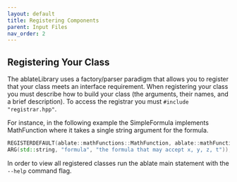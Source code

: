 ```yaml
---
layout: default
title: Registering Components
parent: Input Files
nav_order: 2
---
```

## Registering Your Class

The ablateLibrary uses a factory/parser paradigm that allows you to register that your class meets an interface requirement.  When registering your class you must describe how to build your class (the arguments, their names, and a brief description).  To access the registrar you must  ```#include "registrar.hpp"```.

For instance, in the following example the SimpleFormula implements MathFunction where it takes a single string argument for the formula.

```c++
REGISTERDEFAULT(ablate::mathFunctions::MathFunction, ablate::mathFunctions::SimpleFormula, "a string based function to be parsed with muparser",
ARG(std::string, "formula", "the formula that may accept x, y, z, t"));
```

In order to view all registered classes run the ablate main statement with the ```--help``` command flag.
